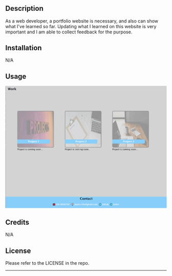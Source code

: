 # <Portfolio>

## Description

As a web developer, a portfolio website is necessary, and also can show what I've learned so far. Updating what I learned on this website is very important and I am able to collect feedback for the purpose.

## Installation

N/A

## Usage

![alt text](assets/images/Screenshot.jpg "my screenshot")

## Credits

N/A

## License

Please refer to the LICENSE in the repo.

---